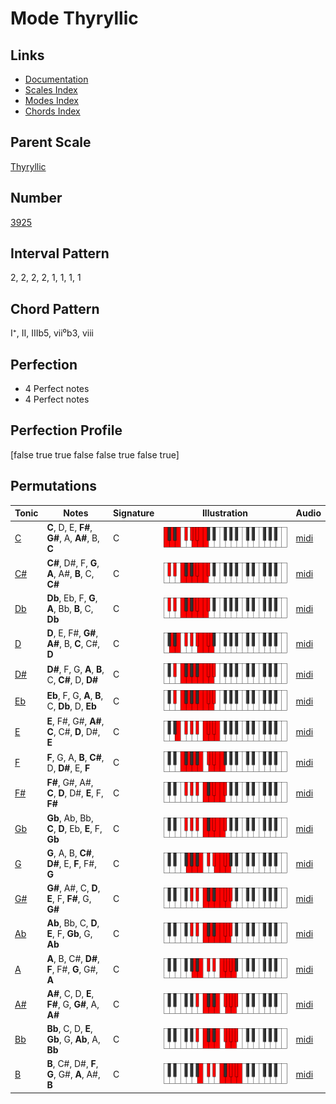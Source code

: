 # Mode Thyryllic

## Links

- [Documentation](README.md)
- [Scales Index](Scales.md)
- [Modes Index](Modes.md)
- [Chords Index](Chords.md)

## Parent Scale

[Thyryllic](ScaleThyryllic.md)

## Number

[3925](https://ianring.com/musictheory/scales/3925)

## Interval Pattern

2, 2, 2, 2, 1, 1, 1, 1

## Chord Pattern

I⁺, II, IIIb5, vii⁰b3, viii

## Perfection

- 4 Perfect notes
- 4 Perfect notes

## Perfection Profile

[false true true false false true false true]

## Permutations

| Tonic | Notes | Signature | Illustration | Audio |
|-------|-------|-----------|--------------|-------|
| [C](ModeCNaturalThyryllic.md) | **C**, D, E, **F#**, **G#**, A, **A#**, B, **C** | C | ![CNaturalThyryllic](ModeCNaturalThyryllic.png) | [midi](https://github.com/edipermadi/music/blob/main/docs/ModeCNaturalThyryllic.mid?raw=true) |
| [C#](ModeCSharpThyryllic.md) | **C#**, D#, F, **G**, **A**, A#, **B**, C, **C#** | C | ![CSharpThyryllic](ModeCSharpThyryllic.png) | [midi](https://github.com/edipermadi/music/blob/main/docs/ModeCSharpThyryllic.mid?raw=true) |
| [Db](ModeDFlatThyryllic.md) | **Db**, Eb, F, **G**, **A**, Bb, **B**, C, **Db** | C | ![DFlatThyryllic](ModeDFlatThyryllic.png) | [midi](https://github.com/edipermadi/music/blob/main/docs/ModeDFlatThyryllic.mid?raw=true) |
| [D](ModeDNaturalThyryllic.md) | **D**, E, F#, **G#**, **A#**, B, **C**, C#, **D** | C | ![DNaturalThyryllic](ModeDNaturalThyryllic.png) | [midi](https://github.com/edipermadi/music/blob/main/docs/ModeDNaturalThyryllic.mid?raw=true) |
| [D#](ModeDSharpThyryllic.md) | **D#**, F, G, **A**, **B**, C, **C#**, D, **D#** | C | ![DSharpThyryllic](ModeDSharpThyryllic.png) | [midi](https://github.com/edipermadi/music/blob/main/docs/ModeDSharpThyryllic.mid?raw=true) |
| [Eb](ModeEFlatThyryllic.md) | **Eb**, F, G, **A**, **B**, C, **Db**, D, **Eb** | C | ![EFlatThyryllic](ModeEFlatThyryllic.png) | [midi](https://github.com/edipermadi/music/blob/main/docs/ModeEFlatThyryllic.mid?raw=true) |
| [E](ModeENaturalThyryllic.md) | **E**, F#, G#, **A#**, **C**, C#, **D**, D#, **E** | C | ![ENaturalThyryllic](ModeENaturalThyryllic.png) | [midi](https://github.com/edipermadi/music/blob/main/docs/ModeENaturalThyryllic.mid?raw=true) |
| [F](ModeFNaturalThyryllic.md) | **F**, G, A, **B**, **C#**, D, **D#**, E, **F** | C | ![FNaturalThyryllic](ModeFNaturalThyryllic.png) | [midi](https://github.com/edipermadi/music/blob/main/docs/ModeFNaturalThyryllic.mid?raw=true) |
| [F#](ModeFSharpThyryllic.md) | **F#**, G#, A#, **C**, **D**, D#, **E**, F, **F#** | C | ![FSharpThyryllic](ModeFSharpThyryllic.png) | [midi](https://github.com/edipermadi/music/blob/main/docs/ModeFSharpThyryllic.mid?raw=true) |
| [Gb](ModeGFlatThyryllic.md) | **Gb**, Ab, Bb, **C**, **D**, Eb, **E**, F, **Gb** | C | ![GFlatThyryllic](ModeGFlatThyryllic.png) | [midi](https://github.com/edipermadi/music/blob/main/docs/ModeGFlatThyryllic.mid?raw=true) |
| [G](ModeGNaturalThyryllic.md) | **G**, A, B, **C#**, **D#**, E, **F**, F#, **G** | C | ![GNaturalThyryllic](ModeGNaturalThyryllic.png) | [midi](https://github.com/edipermadi/music/blob/main/docs/ModeGNaturalThyryllic.mid?raw=true) |
| [G#](ModeGSharpThyryllic.md) | **G#**, A#, C, **D**, **E**, F, **F#**, G, **G#** | C | ![GSharpThyryllic](ModeGSharpThyryllic.png) | [midi](https://github.com/edipermadi/music/blob/main/docs/ModeGSharpThyryllic.mid?raw=true) |
| [Ab](ModeAFlatThyryllic.md) | **Ab**, Bb, C, **D**, **E**, F, **Gb**, G, **Ab** | C | ![AFlatThyryllic](ModeAFlatThyryllic.png) | [midi](https://github.com/edipermadi/music/blob/main/docs/ModeAFlatThyryllic.mid?raw=true) |
| [A](ModeANaturalThyryllic.md) | **A**, B, C#, **D#**, **F**, F#, **G**, G#, **A** | C | ![ANaturalThyryllic](ModeANaturalThyryllic.png) | [midi](https://github.com/edipermadi/music/blob/main/docs/ModeANaturalThyryllic.mid?raw=true) |
| [A#](ModeASharpThyryllic.md) | **A#**, C, D, **E**, **F#**, G, **G#**, A, **A#** | C | ![ASharpThyryllic](ModeASharpThyryllic.png) | [midi](https://github.com/edipermadi/music/blob/main/docs/ModeASharpThyryllic.mid?raw=true) |
| [Bb](ModeBFlatThyryllic.md) | **Bb**, C, D, **E**, **Gb**, G, **Ab**, A, **Bb** | C | ![BFlatThyryllic](ModeBFlatThyryllic.png) | [midi](https://github.com/edipermadi/music/blob/main/docs/ModeBFlatThyryllic.mid?raw=true) |
| [B](ModeBNaturalThyryllic.md) | **B**, C#, D#, **F**, **G**, G#, **A**, A#, **B** | C | ![BNaturalThyryllic](ModeBNaturalThyryllic.png) | [midi](https://github.com/edipermadi/music/blob/main/docs/ModeBNaturalThyryllic.mid?raw=true) |
